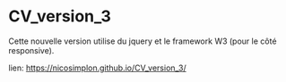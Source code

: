 # CV_version_3

Cette nouvelle version utilise du jquery et le framework W3 (pour le côté responsive).

lien: https://nicosimplon.github.io/CV_version_3/
